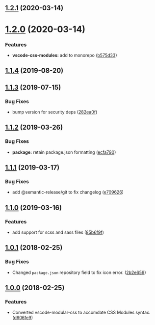 ## [1.2.1](https://github.com/AndrewLeedham/vscode-extensions/compare/vscode-css-modules-1.2.0...vscode-css-modules-1.2.1) (2020-03-14)

# [1.2.0](https://github.com/AndrewLeedham/vscode-extensions/compare/vscode-css-modules-1.1.4...vscode-css-modules-1.2.0) (2020-03-14)


### Features

* **vscode-css-modules:** add to monorepo ([b575d33](https://github.com/AndrewLeedham/vscode-extensions/commit/b575d33bb2f7075bc7c0c4e84add80934325e10d))


## [1.1.4](https://github.com/AndrewLeedham/vscode-css-modules/compare/v1.1.3...v1.1.4) (2019-08-20)

## [1.1.3](https://github.com/AndrewLeedham/vscode-css-modules/compare/v1.1.2...v1.1.3) (2019-07-15)


### Bug Fixes

* bump version for security deps ([282ea0f](https://github.com/AndrewLeedham/vscode-css-modules/commit/282ea0f))

## [1.1.2](https://github.com/AndrewLeedham/vscode-css-modules/compare/v1.1.1...v1.1.2) (2019-03-26)


### Bug Fixes

* **package:** retain package.json formatting ([ecfa790](https://github.com/AndrewLeedham/vscode-css-modules/commit/ecfa790))

## [1.1.1](https://github.com/AndrewLeedham/vscode-css-modules/compare/v1.1.0...v1.1.1) (2019-03-17)


### Bug Fixes

* add @semantic-release/git to fix changelog ([e709626](https://github.com/AndrewLeedham/vscode-css-modules/commit/e709626))


## [1.1.0](https://github.com/AndrewLeedham/vscode-css-modules/compare/v1.0.1...v1.1.0) (2019-03-16)


### Features

* add support for scss and sass files ([85b6f9f](https://github.com/AndrewLeedham/vscode-css-modules/commit/85b6f9f))


## [1.0.1](https://github.com/AndrewLeedham/vscode-css-modules/compare/v1.1.0...v1.0.1) (2018-02-25)


### Bug Fixes

* Changed `package.json` repository field to fix icon error. ([2b2e659](https://github.com/AndrewLeedham/vscode-css-modules/commit/2b2e659))


## [1.0.0](https://github.com/AndrewLeedham/vscode-css-modules/commit/d606fe9) (2018-02-25)


### Features
* Converted vscode-modular-css to accomdate CSS Modules syntax. ([d606fe9](https://github.com/AndrewLeedham/vscode-css-modules/commit/d606fe9))
